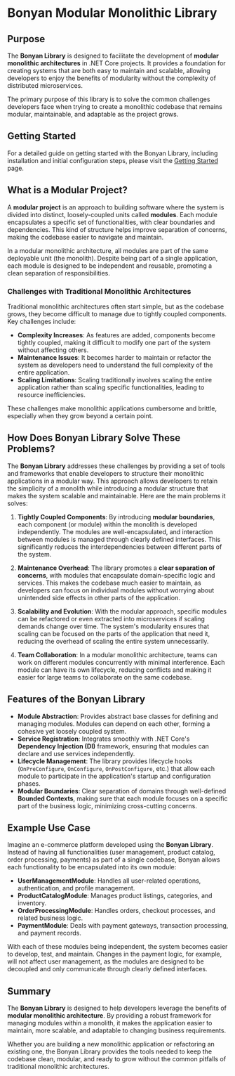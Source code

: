 # Bonyan Modular Monolithic Library

## Purpose

The **Bonyan Library** is designed to facilitate the development of **modular monolithic architectures** in .NET Core projects. It provides a foundation for creating systems that are both easy to maintain and scalable, allowing developers to enjoy the benefits of modularity without the complexity of distributed microservices.

The primary purpose of this library is to solve the common challenges developers face when trying to create a monolithic codebase that remains modular, maintainable, and adaptable as the project grows.

## Getting Started

For a detailed guide on getting started with the Bonyan Library, including installation and initial configuration steps, please visit the [Getting Started](/getting-started/getting-started.md) page.

## What is a Modular Project?

A **modular project** is an approach to building software where the system is divided into distinct, loosely-coupled units called **modules**. Each module encapsulates a specific set of functionalities, with clear boundaries and dependencies. This kind of structure helps improve separation of concerns, making the codebase easier to navigate and maintain.

In a modular monolithic architecture, all modules are part of the same deployable unit (the monolith). Despite being part of a single application, each module is designed to be independent and reusable, promoting a clean separation of responsibilities.

### Challenges with Traditional Monolithic Architectures

Traditional monolithic architectures often start simple, but as the codebase grows, they become difficult to manage due to tightly coupled components. Key challenges include:

- **Complexity Increases**: As features are added, components become tightly coupled, making it difficult to modify one part of the system without affecting others.
- **Maintenance Issues**: It becomes harder to maintain or refactor the system as developers need to understand the full complexity of the entire application.
- **Scaling Limitations**: Scaling traditionally involves scaling the entire application rather than scaling specific functionalities, leading to resource inefficiencies.

These challenges make monolithic applications cumbersome and brittle, especially when they grow beyond a certain point.

## How Does Bonyan Library Solve These Problems?

The **Bonyan Library** addresses these challenges by providing a set of tools and frameworks that enable developers to structure their monolithic applications in a modular way. This approach allows developers to retain the simplicity of a monolith while introducing a modular structure that makes the system scalable and maintainable. Here are the main problems it solves:

1. **Tightly Coupled Components**: By introducing **modular boundaries**, each component (or module) within the monolith is developed independently. The modules are well-encapsulated, and interaction between modules is managed through clearly defined interfaces. This significantly reduces the interdependencies between different parts of the system.

2. **Maintenance Overhead**: The library promotes a **clear separation of concerns**, with modules that encapsulate domain-specific logic and services. This makes the codebase much easier to maintain, as developers can focus on individual modules without worrying about unintended side effects in other parts of the application.

3. **Scalability and Evolution**: With the modular approach, specific modules can be refactored or even extracted into microservices if scaling demands change over time. The system's modularity ensures that scaling can be focused on the parts of the application that need it, reducing the overhead of scaling the entire system unnecessarily.

4. **Team Collaboration**: In a modular monolithic architecture, teams can work on different modules concurrently with minimal interference. Each module can have its own lifecycle, reducing conflicts and making it easier for large teams to collaborate on the same codebase.

## Features of the Bonyan Library

- **Module Abstraction**: Provides abstract base classes for defining and managing modules. Modules can depend on each other, forming a cohesive yet loosely coupled system.
- **Service Registration**: Integrates smoothly with .NET Core's **Dependency Injection (DI)** framework, ensuring that modules can declare and use services independently.
- **Lifecycle Management**: The library provides lifecycle hooks (`OnPreConfigure`, `OnConfigure`, `OnPostConfigure`, etc.) that allow each module to participate in the application's startup and configuration phases.
- **Modular Boundaries**: Clear separation of domains through well-defined **Bounded Contexts**, making sure that each module focuses on a specific part of the business logic, minimizing cross-cutting concerns.

## Example Use Case

Imagine an e-commerce platform developed using the **Bonyan Library**. Instead of having all functionalities (user management, product catalog, order processing, payments) as part of a single codebase, Bonyan allows each functionality to be encapsulated into its own module:

- **UserManagementModule**: Handles all user-related operations, authentication, and profile management.
- **ProductCatalogModule**: Manages product listings, categories, and inventory.
- **OrderProcessingModule**: Handles orders, checkout processes, and related business logic.
- **PaymentModule**: Deals with payment gateways, transaction processing, and payment records.

With each of these modules being independent, the system becomes easier to develop, test, and maintain. Changes in the payment logic, for example, will not affect user management, as the modules are designed to be decoupled and only communicate through clearly defined interfaces.

## Summary

The **Bonyan Library** is designed to help developers leverage the benefits of **modular monolithic architecture**. By providing a robust framework for managing modules within a monolith, it makes the application easier to maintain, more scalable, and adaptable to changing business requirements.

Whether you are building a new monolithic application or refactoring an existing one, the Bonyan Library provides the tools needed to keep the codebase clean, modular, and ready to grow without the common pitfalls of traditional monolithic architectures.

